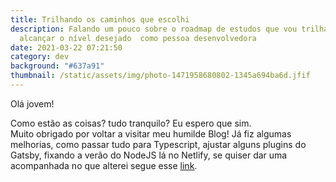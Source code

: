 ```yaml
---
title: Trilhando os caminhos que escolhi
description: Falando um pouco sobre o roadmap de estudos que vou trilhar para
  alcançar o nível desejado  como pessoa desenvolvedora
date: 2021-03-22 07:21:50
category: dev
background: "#637a91"
thumbnail: /static/assets/img/photo-1471958680802-1345a694ba6d.jfif
---
```

Olá jovem! 

Como estão as coisas? tudo tranquilo? Eu espero que sim.\
Muito obrigado por voltar a visitar meu humilde Blog! Já fiz algumas melhorias, como passar tudo para Typescript, ajustar alguns plugins do Gatsby, fixando a verão do NodeJS lá no Netlify, se quiser dar uma acompanhada no que alterei segue esse [link](https://github.com/AzevedoDev/my-personal-blog/commits/developer).
